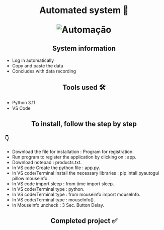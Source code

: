 <h1 align="center">
Automated system 🤖 
<p>
<p>

   ![Automação](https://user-images.githubusercontent.com/106255930/209406539-f4e6f9fe-236c-4123-9317-8cf2279bb0e7.gif)
</h1>

<h2 align="center">
System information
</h2>

- Log in automatically
- Copy and paste the data
- Concludes with data recording

<h2 align="center">
Tools used 🛠️
</h2>

-  Python 3.11 <img src="https://cdn.jsdelivr.net/gh/devicons/devicon/icons/python/python-original.svg" width="20" height="15" />
-  VS Code <img src="https://cdn.jsdelivr.net/gh/devicons/devicon/icons/vscode/vscode-original.svg" width="20" height="15" />


<h2 align="center">
To install, follow the step by step 
</h2>

<h3>
 👇
</h3>

- Download the file for installation : Program for registration.
- Run program to register the application by clicking on : app.
- Download notepad : products.txt.
- In VS code Create the python file : app.py.
- In VS code/Terminal Install the necessary libraries : pip intall pyautogui pillow mouseinfo.
- In VS code import sleep : from time import sleep.
- In VS code/Terminal type : python.
- In VS code/Terminal type : from mouseinfo import mouseInfo.
- In VS code/Terminal type : mouseInfo().
- In MouseInfo uncheck : 3 Sec. Button Delay.



<h2 align="center">
Completed project ✅
</h2>
